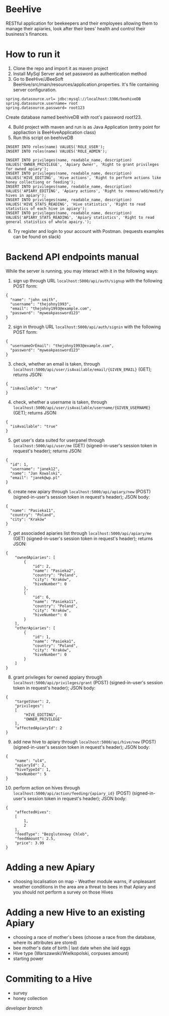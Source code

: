 # BeeHive

RESTful application for beekeepers and their employees allowing them to manage their apiaries, look after their bees' health and control their business's finances.

# How to run it
1. Clone the repo and import it as maven project
2. Install MySql Server and set password as authentication method 
3. Go to  BeeHive/JBeeSoft BeeHive/src/main/resources/application.properties. It's file containing server configuration.
```
spring.datasource.url= jdbc:mysql://localhost:3306/beehiveDB
spring.datasource.username= root
spring.datasource.password= root123
```
Create database named beehiveDB with root's password root123.

4. Build project with maven and run is as Java Application (entry point for appliaction is BeeHiveApplication class)
5. Run this script on beehiveDB
```
INSERT INTO roles(name) VALUES('ROLE_USER');
INSERT INTO roles(name) VALUES('ROLE_ADMIN');

INSERT INTO privileges(name, readable_name, description) VALUES('OWNER_PRIVILEGE', 'Apiary Owner', 'Right to grant privileges for owned apiary');
INSERT INTO privileges(name, readable_name, description) VALUES('HIVE_EDITING', 'Hive actions', 'Right to perform actions like honey collectiong or feeding');
INSERT INTO privileges(name, readable_name, description) VALUES('APIARY_EDITING', 'Apiary actions', 'Right to remove/add/modify hives in apiary');
INSERT INTO privileges(name, readable_name, description) VALUES('HIVE_STATS_READING', 'Hive statistics', 'Right to read statistics of each hive in apiary');
INSERT INTO privileges(name, readable_name, description) VALUES('APIARY_STATS_READING', 'Apiary statistics', 'Right to read general statistics of whole apairy.');
```
6. Try register and login to your account with Postman. (requests examples can be found on slack)

# Backend API endpoints manual
While the server is running, you may interact with it in the following ways:
1. sign up through URL `localhost:5000/api/auth/signup` with the following POST form:
```
{
  "name": "john smith",
  "username": "thejohny1993",
  "email": "thejohny1993@example.com",
  "password": "myweakpassword123"
}
```
2. sign in through URL `localhost:5000/api/auth/signin` with the following POST form:
```
{
  "usernameOrEmail": "thejohny1993@example.com",
  "password": "myweakpassword123"
}
```
3. check, whether an email is taken, through `localhost:5000/api/user/isAvailable/email/{GIVEN_EMAIL}` (GET); returns JSON:
```
{
  "isAvailable": "true"
}
```
4. check, whether a username is taken, through `localhost:5000/api/user/isAvailable/username/{GIVEN_USERNAME}` (GET); returns JSON:
```
{
  "isAvailable": "true"
}
```
5. get user's data suited for userpanel through `localhost:5000/api/user/me` (GET) (signed-in-user's session token in request's header); returns JSON:
```
{
  "id": 1,
  "username": "janek12",
  "name": "Jan Kowalski",
  "email": "janek@wp.pl"
}
```
6. create new apiary through `localhost:5000/api/apiary/new` (POST) (signed-in-user's session token in request's header); JSON body:
```
{
  "name": "Pasieka11",
  "country": "Poland",
  "city": "Kraków"
}
```
7. get associaded apiaries list through `localhost:5000/api/apiary/me` (GET) (signed-in-user's session token in request's header); returns JSON:
```
{
    "ownedApiaries": [
        {
            "id": 2,
            "name": "Pasieka2",
            "country": "Poland",
            "city": "Kraków",
            "hiveNumber": 0
        },
        {
            "id": 6,
            "name": "Pasieka11",
            "country": "Poland",
            "city": "Kraków",
            "hiveNumber": 0
        }
    ],
    "otherApiaries": [
        {
            "id": 1,
            "name": "Pasieka1",
            "country": "Poland",
            "city": "Kraków",
            "hiveNumber": 0
        }
    ]
}
```
8. grant privileges for owned appiary through `localhost:5000/api/privileges/grant` (POST) (signed-in-user's session token in request's header); JSON body:
```
{
	"targetUser": 2,
	"privileges": 
	[
		"HIVE_EDITING",
		"OWNER_PRIVILEGE"
	],
	"affectedApiaryId": 2
}
```
9. add new hive to apiary through `localhost:5000/api/hive/new` (POST) (signed-in-user's session token in request's header); JSON body:
```
{
	"name": "ul4",
	"apiaryId": 2,
	"hiveTypeId": 1,
	"boxNumber": 5
}
```
10. perform action on hives through `localhost:5000/api/action/feeding/{apiary_id}` (POST) (signed-in-user's session token in request's header); JSON body:
```
{
	"affectedHives": 
	[
		1,
		2
	],
	"feedType": "Bezglutenowy Chleb",
	"feedAmount": 2.5,
	"price": 3.99
}
```
# Adding a new Apiary
* choosing localisation on map - Weather module warns, if unpleasant weather conditions in the area are a threat to bees in that Apiary and you should not perform a survey on those Hives

# Adding a new Hive to an existing Apiary
* choosing a race of mother's bees (choose a race from the database, where its attributes are stored)
* bee mother's date of birth | last date when she laid eggs
* Hive type (Warszawski/Wielkopolski, corpuses amount)
* starting power

# Commiting to a Hive
* survey
* honey collection

_developer branch_
